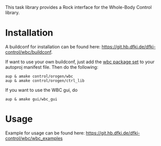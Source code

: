 This task library provides a Rock interface for the Whole-Body Control library. 

# Installation
A buildconf for installation can be found here: https://git.hb.dfki.de/dfki-control/wbc/buildconf. 

If want to use your own buildconf, just add the [wbc package set](https://git.hb.dfki.de/dfki-control/wbc/package_set) to your autoproj manifest file. Then do the following:

```
aup & amake control/orogen/wbc
aup & amake control/orogen/ctrl_lib
```

If you want to use the WBC gui, do

```
aup & amake gui/wbc_gui
```

# Usage

Example for usage can be found here: https://git.hb.dfki.de/dfki-control/wbc/wbc_examples



